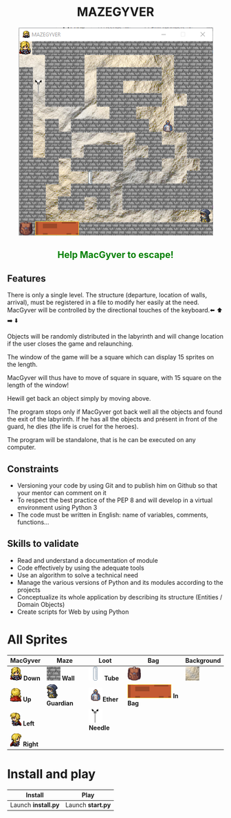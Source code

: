 <h1 align="center"> MAZEGYVER</h1>
<p align="center">
  <img src="images/screen.png">
 </p>
 <h2 align="center" style="color: green">
    Help MacGyver to escape!
 </h2>

## Features
There is only a single level. The structure (departure, location of walls, arrival), must be registered in a file to modify her easily at the need. MacGyver will be controlled by the directional touches of the keyboard.:arrow_left: :arrow_up: :arrow_right: :arrow_down:  

Objects will be randomly distributed in the labyrinth and will change location if the user closes the game and relaunching.   

The window of the game will be a square which can display 15 sprites on the length.

MacGyver will thus have to move of square in square, with 15 square on the length of the window!

Hewill get back an object simply by moving above.

The program stops only if MacGyver got back well all the objects and found the exit of the labyrinth. If he has all the objects and  présent in front of the guard, he dies (the life is cruel for the heroes).

The program will be standalone, that is he can be executed on any computer.

## Constraints
- Versioning your code by using Git and to publish him on Github so that your mentor can comment on it
- To respect the best practice of the PEP 8 and will develop in a virtual environment using Python 3
- The code must be written in English: name of variables, comments, functions...

## Skills to validate
- Read and understand a documentation of module
- Code effectively by using the adequate tools
- Use an algorithm to solve a technical need
- Manage the various versions of Python and its modules according to the projects
- Conceptualize its whole application by describing its structure (Entities / Domain Objects)
- Create scripts for Web by using Python

# All Sprites

MacGyver | Maze | Loot | Bag | Background |
--- | --- | --- | --- | --- |
<img src="images/macgyver_down.png"> **Down**| <img src="images/brick.png"> **Wall**| <img src="images/tube.png"> **Tube** | <img src="images/bag.png"> | <img src="images/background.jpg" height="32" width="32"> |
<img src="images/macgyver_up.png"> **Up**| <img src="images/guardian.png"> **Guardian**| <img src="images/ether.png">**Ether** | <img src="images/in_bag.png"> **In Bag**
<img src="images/macgyver_left.png"> **Left**| | <img src="images/needle.png"> **Needle**|
<img src="images/macgyver_right.png"> **Right**|

# Install and play

Install | Play
--- | ---
Launch **install.py** | Launch **start.py**
